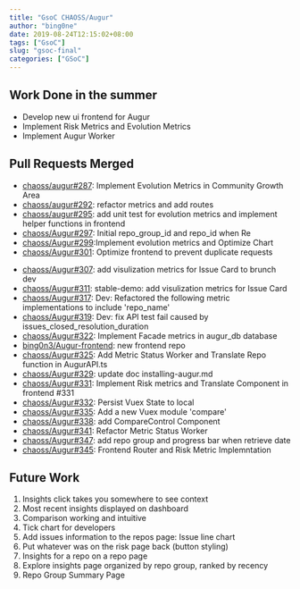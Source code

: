 ```yaml
---
title: "GsoC CHAOSS/Augur"
author: "bing0ne"
date: 2019-08-24T12:15:02+08:00
tags: ["GsoC"]
slug: "gsoc-final"
categories: ["GSoC"]
---
```


## Work Done in the summer 

* Develop new ui frontend for Augur 
* Implement Risk Metrics and Evolution Metrics 
* Implement Augur Worker

<!--more-->

## Pull Requests Merged 

* [chaoss/augur#287](https://github.com/chaoss/augur/pull/287): Implement Evolution Metrics in Community Growth Area 
* [chaoss/augur#292](https://github.com/chaoss/augur/pull/292): refactor metrics and add routes
* [chaoss/augur#295](https://github.com/chaoss/augur/pull/295): add unit test for evolution metrics and implement helper functions in frontend
* [chaoss/Augur#297](https://github.com/chaoss/augur/pull/297): Initial repo_group_id and repo_id when Re
* [chaoss/Augur#299](https://github.com/chaoss/augur/pull/299):Implement evolution metrics and Optimize Chart
* [chaoss/Augur#301](https://github.com/chaoss/augur/pull/301): Optimize frontend to prevent duplicate requests
- [chaoss/Augur#307](https://github.com/chaoss/augur/pull/307): add visulization metrics for Issue Card to brunch dev
- [chaoss/Augur#311](https://github.com/chaoss/augur/pull/311): stable-demo: add visulization metrics for Issue Card
- [chaoss/Augur#317](https://github.com/chaoss/augur/pull/317): Dev: Refactored the following metric implementations to include 'repo_name' 
- [chaoss/Augur#319](https://github.com/chaoss/augur/pull/319): Dev: fix API test fail caused by issues_closed_resolution_duration
- [chaoss/Augur#322](https://github.com/chaoss/augur/pull/322): Implement Facade metrics in augur_db database 
- [bing0n3/Augur-frontend](https://github.com/bing0n3/augur-frontend): new frontend repo
- [chaoss/Augur#325](https://github.com/chaoss/augur/pull/325): Add Metric Status Worker and Translate Repo function in AugurAPI.ts
- [chaoss/Augur#329](https://github.com/chaoss/augur/pull/329): update doc installing-augur.md 
- [chaoss/Augur#331](https://github.com/chaoss/augur/pull/331): Implement Risk metrics and Translate Component in frontend #331
- [chaoss/Augur#332](https://github.com/chaoss/augur/pull/329): Persist Vuex State to local 
- [chaoss/Augur#335](https://github.com/chaoss/augur/pull/335): Add a new Vuex module 'compare' 
- [chaoss/Augur#338](https://github.com/chaoss/augur/pull/338): add CompareControl Component
- [chaoss/Augur#341](https://github.com/chaoss/augur/pull/341): Refactor Metric Status Worker
- [chaoss/Augur#347](https://github.com/chaoss/augur/pull/347): add repo group and progress bar when retrieve date
- [chaoss/Augur#345](https://github.com/chaoss/augur/pull/345): Frontend Router and Risk Metric Implemntation

## Future Work 

1. Insights click takes you somewhere to see context
2. Most recent insights displayed on dashboard
3. Comparison working and intuitive 
4. Tick chart for developers
5. Add issues information to the repos page: Issue line chart 
6. Put whatever was on the risk page back  (button styling) 
7. Insights for a repo on a repo page
8. Explore insights page organized by repo group, ranked by recency
9. Repo Group Summary Page
